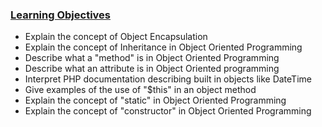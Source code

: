 ### [Learning Objectives](https://www.wa4e.com/lessons/php-objects)

- Explain the concept of Object Encapsulation
- Explain the concept of Inheritance in Object Oriented Programming
- Describe what a "method" is in Object Oriented Programming
- Describe what an attribute is in Object Oriented programming
- Interpret PHP documentation describing built in objects like DateTime
- Give examples of the use of "$this" in an object method
- Explain the concept of "static" in Object Oriented Programming
- Explain the concept of "constructor" in Object Oriented Programming
